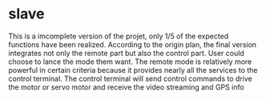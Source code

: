 slave
=====
This is a imcomplete version of the projet, only 1/5 of the expected functions have been realized. According
to the origin plan, the final version integrates not only the remote part but also the control part. User could choose to lance the mode them want. The remote mode is relatively more powerful in certain criteria because it  provides nearly all the services to the control terminal. The control terminal will send control commands to drive the motor or servo motor and receive the video streaming and GPS info
